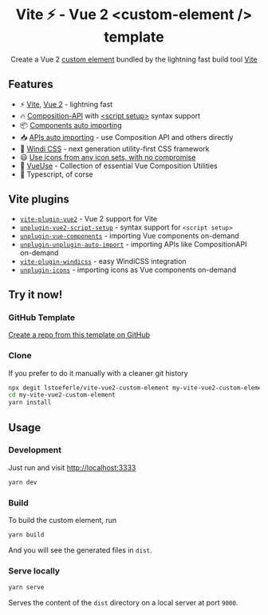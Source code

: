 <h1 align="center">Vite ⚡️ - Vue 2 &lt;custom-element &sol;&gt; template</h1>

<p align="center">
    Create a Vue 2 
    <a href="https://developer.mozilla.org/en-US/docs/Web/Web_Components/Using_custom_elements" target="_blank">custom element</a>
    bundled by the lightning fast build tool
    <a href="https://github.com/vitejs/vite" target="_blank">Vite</a>
</p>

## Features

* ⚡️ [Vite](https://github.com/vitejs/vite), [Vue 2](https://github.com/vuejs/vue) - lightning fast
* 🔥 [Composition-API](https://github.com/vuejs/composition-api) with [\<script setup\>](https://github.com/antfu/unplugin-vue2-script-setup) syntax support
* 📦 [Components auto importing](https://github.com/antfu/unplugin-vue-components)
* 📥 [APIs auto importing](https://github.com/antfu/unplugin-auto-import) - use Composition API and others directly
* 🎨 [Windi CSS](https://github.com/windicss/vite-plugin-windicss) - next generation utility-first CSS framework
* 😃 [Use icons from any icon sets, with no compromise](https://github.com/antfu/unplugin-icons)
* 🧰 [VueUse](https://github.com/vueuse/vueuse) - Collection of essential Vue Composition Utilities
* 🦾 Typescript, of corse

## Vite plugins

* [`vite-plugin-vue2`](https://github.com/underfin/vite-plugin-vue2) -
  Vue 2 support for Vite
* [`unplugin-vue2-script-setup`](https://github.com/antfu/unplugin-vue2-script-setup) -
  syntax support for `<script setup>`
* [`unplugin-vue-components`](https://github.com/antfu/unplugin-vue-components) -
  importing Vue components on-demand
* [`unplugin-unplugin-auto-import`](https://github.com/antfu/unplugin-auto-import) -
  importing APIs like CompositionAPI on-demand
* [`vite-plugin-windicss`](https://github.com/windicss/vite-plugin-windicss) -
  easy WindiCSS integration
* [`unplugin-icons`](https://github.com/antfu/unplugin-icons) -
  importing icons as Vue components on-demand

## Try it now!

### GitHub Template

[Create a repo from this template on GitHub](https://github.com/lstoeferle/vite-vue2-custom-element/generate)

### Clone

If you prefer to do it manually with a cleaner git history

```bash
npx degit lstoeferle/vite-vue2-custom-element my-vite-vue2-custom-element
cd my-vite-vue2-custom-element
yarn install
```

## Usage

### Development

Just run and visit [http://localhost:3333](http://localhost:3333)

```bash
yarn dev
```

### Build

To build the custom element, run

```bash
yarn build
```

And you will see the generated files in `dist`.

### Serve locally

```bash
yarn serve
```

Serves the content of the `dist` directory on a local server at port `9000`.
